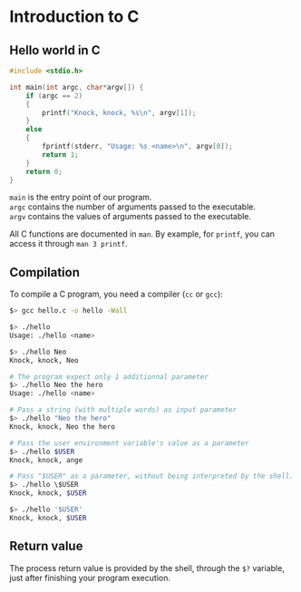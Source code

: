 # Introduction to C

## Hello world in C

```c
#include <stdio.h>

int main(int argc, char*argv[]) {
    if (argc == 2)
    {
        printf("Knock, knock, %s\n", argv[1]);
    }
    else
    {
        fprintf(stderr, "Usage: %s <name>\n", argv[0]);
        return 1;
    }
    return 0;
}
```

`main` is the entry point of our program.  
`argc` contains the number of arguments passed to the executable.  
`argv` contains the values of arguments passed to the executable.  

All C functions are documented in `man`.
By example, for `printf`,  you can access it through `man 3 printf`.

## Compilation

To compile a C program, you need a compiler (`cc` or `gcc`):
```sh
$> gcc hello.c -o hello -Wall

$> ./hello
Usage: ./hello <name>

$> ./hello Neo
Knock, knock, Neo

# The program expect only 1 additionnal parameter
$> ./hello Neo the hero
Usage: ./hello <name>

# Pass a string (with multiple words) as input parameter
$> ./hello "Neo the hero"
Knock, knock, Neo the hero

# Pass the user environment variable's value as a parameter
$> ./hello $USER
Knock, knock, ange

# Pass "$USER" as a parameter, without being interpreted by the shell. 
$> ./hello \$USER
Knock, knock, $USER

$> ./hello '$USER'
Knock, knock, $USER
```

## Return value

The process return value is provided by the shell, through the `$?` variable, just after finishing your program execution.
